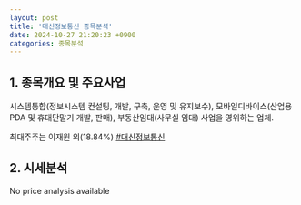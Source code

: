 ```yaml
---
layout: post
title: '대신정보통신 종목분석'
date: 2024-10-27 21:20:23 +0900
categories: 종목분석
---
```


## 1. 종목개요 및 주요사업

시스템통합(정보시스템 컨설팅, 개발, 구축, 운영 및 유지보수), 모바일디바이스(산업용 PDA 및 휴대단말기 개발, 판매), 부동산임대(사무실 임대) 사업을 영위하는 업체. 

최대주주는 이재원 외(18.84%)
[#대신정보통신](#)

## 2. 시세분석

No price analysis available

